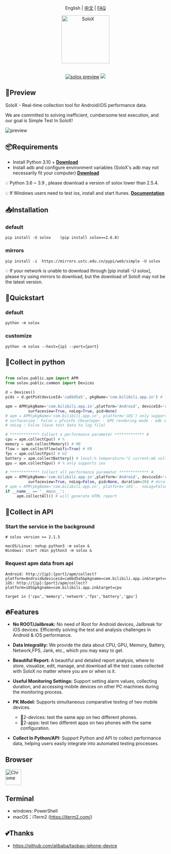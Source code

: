 <p align="center">
  <a>English</a> | <a href="./README.zh.md">中文</a> | <a href="./FAQ.md">FAQ</a>
</p>

<p align="center">
<a href="#">
<img src="https://cdn.nlark.com/yuque/0/2022/png/153412/1643364757640-b4529458-ec8d-42cc-a2d8-c0ce60fdf50f.png" alt="SoloX" width="150">
</a>
<br>
<br>

</p>
<p align="center">
<a href="https://pypi.org/project/solox/" target="__blank"><img src="https://img.shields.io/pypi/v/solox" alt="solox preview"></a>
<a href="https://pepy.tech/project/solox" target="__blank"><img src="https://static.pepy.tech/personalized-badge/solox?period=total&units=international_system&left_color=grey&right_color=orange&left_text=downloads"></a>

<br>
</p>

## 🔎Preview

SoloX - Real-time collection tool for Android/iOS performance data.

We are committed to solving inefficient, cumbersome test execution, and our goal is Simple Test In SoloX!

![preview](https://github.com/smart-test-ti/SoloX/assets/24454096/4d9d9dab-9e24-4327-a60a-84f14b79206d)

## 📦Requirements

- Install Python 3.10 + [**Download**](https://www.python.org/downloads/)
- Install adb and configure environment variables (SoloX's  adb may not necessarily fit your computer) [**Download**](https://developer.android.com/studio/releases/platform-tools)

💡 Python 3.6 ~ 3.9 , please download a version of solox lower than 2.5.4. 

💡 If Windows users need to test ios, install and start Itunes. [**Documentation**](https://github.com/alibaba/taobao-iphone-device)

## 📥Installation

### default

```shell
pip install -U solox    (pip install solox==2.6.8)
```

### mirrors

```shell
pip install -i  https://mirrors.ustc.edu.cn/pypi/web/simple -U solox
```

💡 If your network is unable to download through [pip install -U solox], please try using mirrors to download, but the download of SoloX may not be the latest version.

## 🚀Quickstart

### default

```shell
python -m solox
```

### customize

```shell
python -m solox --host={ip} --port={port}
```

## 🏴󠁣󠁩󠁣󠁭󠁿Collect in python

```python

from solox.public.apm import APM
from solox.public.common import Devices

d = Devices()
pids = d.getPid(deviceId='ca6bd5a5', pkgName='com.bilibili.app.in') # for android

apm = APM(pkgName='com.bilibili.app.in',platform='Android', deviceId='ca6bd5a5', 
          surfaceview=True, noLog=True, pid=None)
# apm = APM(pkgName='com.bilibili.app.in', platform='iOS') only supports one device
# surfaceview： False = gfxinfo (Developer - GPU rendering mode - adb shell dumpsys gfxinfo)
# noLog : False (Save test data to log file)

# ************* Collect a performance parameter ************* #
cpu = apm.collectCpu() # %
memory = apm.collectMemory() # MB
flow = apm.collectFlow(wifi=True) # KB
fps = apm.collectFps() # HZ
battery = apm.collectBattery() # level:% temperature:°C current:mA voltage:mV power:w
gpu = apm.collectGpu() # % only supports ios

# ************* Collect all performance parameter ************* #
apm = APM(pkgName='com.bilibili.app.in',platform='Android', deviceId='ca6bd5a5', 
          surfaceview=True, noLog=False, pid=None, duration=20) # duration : second
# apm = APM(pkgName='com.bilibili.app.in', platform='iOS',  noLog=False, duration=20)
if __name__ == '__main__':
     apm.collectAll() # will generate HTML report
```

## 🏴󠁣󠁩󠁣󠁭󠁿Collect in API

### Start the service in the background

```
# solox version >= 2.1.5

macOS/Linux: nohup python3 -m solox &
Windows: start /min python3 -m solox &
```

### Request apm data from api

```shell
Android: http://{ip}:{port}/apm/collect?platform=Android&deviceid=ca6bd5a5&pkgname=com.bilibili.app.in&target=cpu
iOS: http://{ip}:{port}/apm/collect?platform=iOS&pkgname=com.bilibili.app.in&target=cpu

target in ['cpu','memory','network','fps','battery','gpu']
```

## 🔥Features

* **No ROOT/Jailbreak:** No need of Root for Android devices, Jailbreak for iOS devices. Efficiently solving the test and analysis challenges in Android & iOS performance.
* **Data Integrality:** We provide the data about CPU, GPU, Memory, Battery, Network,FPS, Jank, etc., which you may easy to get.
* **Beautiful Report:** A beautiful and detailed report analysis, where to store, visualize, edit, manage, and download all the test cases collected with SoloX no matter where you are or when is it.
* **Useful Monitoring Settings:** Support setting alarm values, collecting duration, and accessing mobile devices on other PC machines during the monitoring process.
* **PK Model:** Supports simultaneous comparative testing of two mobile devices.
  - 🌱2-devices: test the same app on two different phones.
  - 🌱2-apps: test two different apps on two phones with the same configuration.

* **Collect In Python/API:** Support Python and API to collect performance data, helping users easily integrate into automated testing processes.

## Browser

<img src="https://cdn.nlark.com/yuque/0/2023/png/153412/1677553244198-96ce5709-f33f-4038-888f-f330d1f74450.png" alt="Chrome" width="50px" height="50px" />

## Terminal

- windows: PowerShell
- macOS：iTerm2 (https://iterm2.com/)

## 💕Thanks

- https://github.com/alibaba/taobao-iphone-device
